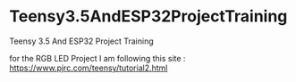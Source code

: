 # Teensy3.5AndESP32ProjectTraining
Teensy 3.5 And ESP32 Project Training

for the RGB LED Project I am following this site : https://www.pjrc.com/teensy/tutorial2.html
